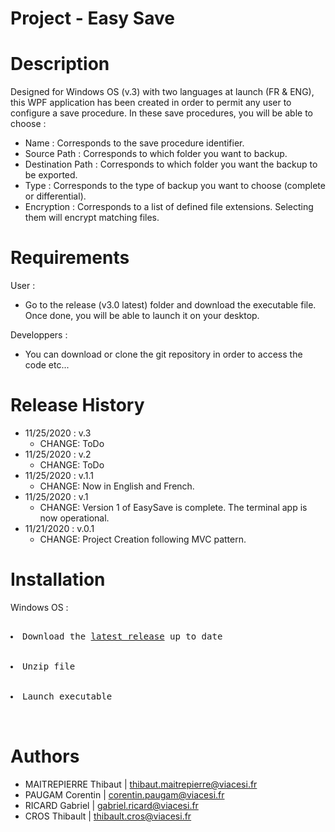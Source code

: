 # Project - Easy Save

# Description
Designed for Windows OS (v.3) with two languages at launch (FR & ENG), this WPF application has been created in order to permit any user to configure a save procedure.
In these save procedures, you will be able to choose :
<ul>
  <li>Name : Corresponds to the save procedure identifier.</li>
  <li>Source Path : Corresponds to which folder you want to backup.</li>
  <li>Destination Path : Corresponds to which folder you want the backup to be exported.</li>
  <li>Type : Corresponds to the type of backup you want to choose (complete or differential).</li>
  <li>Encryption : Corresponds to a list of defined file extensions. Selecting them will encrypt matching files.</li>
</ul>

# Requirements
User :
<ul>
  <li>Go to the release (v3.0 latest) folder and download the executable file. Once done, you will be able to launch it on your desktop.</li>
</ul>
Developpers :
<ul>
  <li>You can download or clone the git repository in order to access the code etc...</li>
</ul>

# Release History
<ul>
  <li>11/25/2020 : v.3
    <ul>
      <li>CHANGE: ToDo </li>
    </ul>
  </li>
  <li>11/25/2020 : v.2
    <ul>
      <li>CHANGE: ToDo </li>
    </ul>
  </li>
    <li>11/25/2020 : v.1.1
    <ul>
      <li>CHANGE: Now in English and French.</li>
    </ul>
  </li>
  <li>11/25/2020 : v.1
    <ul>
      <li>CHANGE: Version 1 of EasySave is complete. The terminal app is now operational.</li>
    </ul>
  </li>
  <li>11/21/2020 : v.0.1
    <ul>
      <li>CHANGE: Project Creation following MVC pattern.</li>
    </ul>
  </li>
</ul>

# Installation
Windows OS :
<div class="highlight highlight-source-shell">
  <pre>
    <li>Download the <a href="https://github.com/SlyverStorm/Projet-EasySave/releases/tag/1.0">latest release</a> up to date</li>
    <li>Unzip file</li>
    <li>Launch executable</li>
  </pre>
</div>

# Authors
<ul>
  <li>MAITREPIERRE Thibaut | <a href="mailto:thibaut.maitrepierre@viacesi.fr">thibaut.maitrepierre@viacesi.fr</a></li>
  <li>PAUGAM Corentin | <a href="mailto:corentin.paugam@viacesi.fr">corentin.paugam@viacesi.fr</a></li>
  <li>RICARD Gabriel | <a href="mailto:gabriel.ricard@viacesi.fr">gabriel.ricard@viacesi.fr</a></li>
  <li>CROS Thibault | <a href="mailto:thibault.cros@viacesi.fr">thibault.cros@viacesi.fr</a></li>
</ul>
